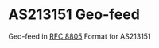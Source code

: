 # AS213151 Geo-feed

Geo-feed in [RFC 8805](https://datatracker.ietf.org/doc/html/rfc8805) Format for AS213151
